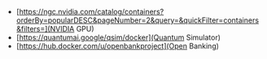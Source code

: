 * [https://ngc.nvidia.com/catalog/containers?orderBy=popularDESC&pageNumber=2&query=&quickFilter=containers&filters=](NVIDIA GPU)
* [https://quantumai.google/qsim/docker](Quantum Simulator)
* [https://hub.docker.com/u/openbankproject](Open Banking)
